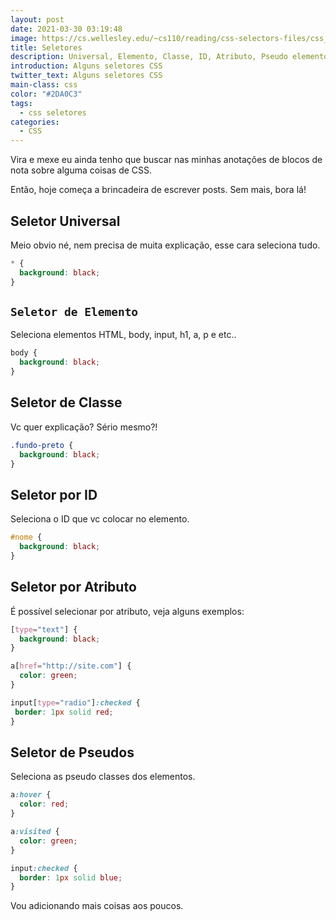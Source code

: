 ```yaml
---
layout: post
date: 2021-03-30 03:19:48
image: https://cs.wellesley.edu/~cs110/reading/css-selectors-files/css_rule.png
title: Seletores
description: Universal, Elemento, Classe, ID, Atributo, Pseudo elemento
introduction: Alguns seletores CSS
twitter_text: Alguns seletores CSS
main-class: css
color: "#2DA0C3"
tags:
  - css seletores
categories:
  - CSS
---
```

Vira e mexe eu ainda tenho que buscar nas minhas anotações de blocos de nota sobre alguma coisas de CSS.

Então, hoje começa a brincadeira de escrever posts. Sem mais, bora lá!



## Seletor Universal

Meio obvio né, nem precisa de muita explicação, esse cara seleciona tudo.

```css
* {
  background: black;
}
```



## `Seletor de Elemento`

Seleciona elementos HTML, body, input, h1, a, p e etc..

```css
body {
  background: black;
}
```



## Seletor de Classe

Vc quer explicação? Sério mesmo?!

```css
.fundo-preto {
  background: black;
}
```



## Seletor por ID

Seleciona o ID que vc colocar no elemento.

```css
#nome {
  background: black;
}
```



## Seletor por Atributo

É possível selecionar por atributo, veja alguns exemplos:

```css
[type="text"] {
  background: black;
}

a[href="http://site.com"] {
  color: green;
}

input[type="radio"]:checked {
 border: 1px solid red;
}
```



## Seletor de Pseudos

Seleciona as pseudo classes dos elementos.

```css
a:hover {
  color: red;
}

a:visited {
  color: green;
}

input:checked {
  border: 1px solid blue;
}
```



Vou adicionando mais coisas aos poucos.